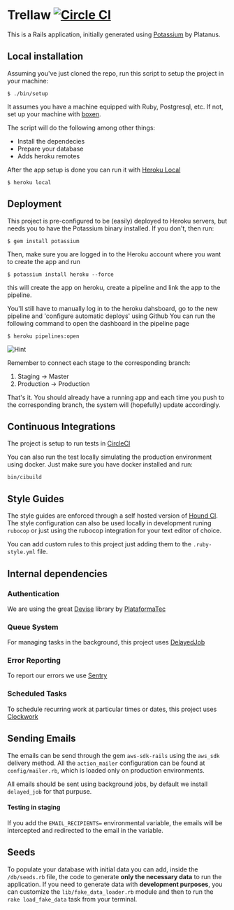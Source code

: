 # Trellaw [![Circle CI](https://circleci.com/gh/platanus/trellaw.svg?style=svg)](https://circleci.com/gh/platanus/trellaw)
This is a Rails application, initially generated using [Potassium](https://github.com/platanus/potassium) by Platanus.

## Local installation

Assuming you've just cloned the repo, run this script to setup the project in your
machine:

    $ ./bin/setup

It assumes you have a machine equipped with Ruby, Postgresql, etc. If not, set up
your machine with [boxen].

The script will do the following among other things:

- Install the dependecies
- Prepare your database
- Adds heroku remotes

After the app setup is done you can run it with [Heroku Local]

    $ heroku local

[Heroku Local]: https://devcenter.heroku.com/articles/heroku-local
[boxen]: http://github.com/platanus/our-boxen


## Deployment

This project is pre-configured to be (easily) deployed to Heroku servers, but needs you to have the Potassium binary installed. If you don't, then run:

    $ gem install potassium

Then, make sure you are logged in to the Heroku account where you want to create the app and run

    $ potassium install heroku --force

this will create the app on heroku, create a pipeline and link the app to the pipeline.

You'll still have to manually log in to the heroku dahsboard, go to the new pipeline and 'configure automatic deploys' using Github
You can run the following command to open the dashboard in the pipeline page

    $ heroku pipelines:open

![Hint](https://cloud.githubusercontent.com/assets/313750/13019759/fa86c8ca-d1af-11e5-8869-cd2efb5513fa.png)

Remember to connect each stage to the corresponding branch:

1. Staging -> Master
2. Production -> Production

That's it. You should already have a running app and each time you push to the corresponding branch, the system will (hopefully) update accordingly.


## Continuous Integrations

The project is setup to run tests
in [CircleCI](https://circleci.com/gh/platanus/trellaw/tree/master)

You can also run the test locally simulating the production environment using docker.
Just make sure you have docker installed and run:

    bin/cibuild


## Style Guides

The style guides are enforced through a self hosted version of [Hound CI](http://monkyeci.platan.us). The style configuration can also be used locally
in development runing `rubocop` or just using the rubocop integration for your text editor of choice.

You can add custom rules to this project just adding them to the `.ruby-style.yml` file.


## Internal dependencies

### Authentication

We are using the great [Devise](https://github.com/plataformatec/devise) library by [PlataformaTec](http://plataformatec.com.br/)

### Queue System

For managing tasks in the background, this project uses [DelayedJob](https://github.com/collectiveidea/delayed_job)

### Error Reporting

To report our errors we use [Sentry](https://github.com/getsentry/raven-ruby)

### Scheduled Tasks

To schedule recurring work at particular times or dates, this project uses [Clockwork](https://github.com/Rykian/clockwork)

## Sending Emails

The emails can be send through the gem `aws-sdk-rails` using the `aws_sdk` delivery method.
All the `action_mailer` configuration can be found at `config/mailer.rb`, which is loaded only on production environments.

All emails should be sent using background jobs, by default we install `delayed_job` for that purpuse.

#### Testing in staging

If you add the `EMAIL_RECIPIENTS=` environmental variable, the emails will be intercepted and redirected to the email in the variable.


## Seeds

To populate your database with initial data you can add, inside the `/db/seeds.rb` file, the code to generate **only the necessary data** to run the application.
If you need to generate data with **development purposes**, you can customize the `lib/fake_data_loader.rb` module and then to run the `rake load_fake_data` task from your terminal.


